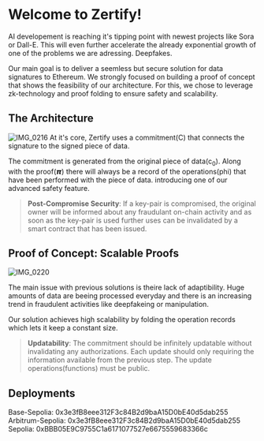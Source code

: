 # **Welcome to Zertify!**


AI developement is reaching it's tipping point with newest projects like Sora or Dall-E. This will even further accelerate the already exponential growth of one of the problems we are adressing. Deepfakes. 

Our main goal is to deliver a seemless but secure solution for data signatures to Ethereum. We strongly focused on building a proof of concept that shows the feasibility of our architecture. For this, we chose to leverage zk-technology and proof folding to ensure safety and scalability. 


## **The Architecture**
![IMG_0216](https://github.com/LucasAschenbach/content-commitment-protocol/assets/158106595/7c0ee3c7-2abf-49c9-8857-ab4e3ca1fda3)
At it's core, Zertify uses a commitment(C) that connects the signature to the signed piece of data. 

The commitment is generated from the original piece of data(c<sub>0</sub>). Along with the proof(𝞹) there will always be a record of the operations(phi) that have been performed with the piece of data. introducing one of our advanced safety feature.

>**Post-Compromise Security**: If a key-pair is compromised, the original owner will be informed about any fraudulant on-chain activity and as soon as the key-pair is used further uses can be invalidated by a smart contract that has been issued.
 
## **Proof of Concept: Scalable Proofs**
![IMG_0220](https://github.com/LucasAschenbach/content-commitment-protocol/assets/158106595/4e30d8ac-3c9d-4c78-a752-634a751e6080)  

The main issue with previous solutions is theire lack of adaptibility. Huge amounts of data are beeing processed everyday and there is an increasing trend in fraudulent activities like deepfakeing or manipulation. 

Our solution achieves high scalability by folding the operation records which lets it keep a constant size.

>**Updatability**: The commitment should be infinitely updatable without invalidating any authorizations. Each update should only requiring the information available from the previous step. The update operations(functions) must be public. 

## **Deployments**

Base-Sepolia: 0x3e3fB8eee312F3c84B2d9baA15D0bE40d5dab255
Arbitrum-Sepolia: 0x3e3fB8eee312F3c84B2d9baA15D0bE40d5dab255
Sepolia: 0xBBB05E9C9755C1a6171077527e6675559683366c
